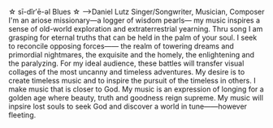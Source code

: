 ☆ sī-dîr′ē-əl Blues ☆
-->Daniel Lutz
Singer/Songwriter, Musician, Composer
	I'm an ariose missionary—a logger of wisdom pearls— 
  my music inspires a sense of old-world exploration 
  and extraterrestrial yearning. Thru song I am 
  grasping for eternal truths that can be held in the 
  palm of your soul. I seek to reconcile opposing forces——
  the realm of towering dreams and primordial nightmares,
  the exquisite and the homely, the enlightening and 
  the paralyzing. For my ideal audience, these battles 
  will transfer visual collages of the most uncanny and timeless adventures. 
  My desire is to create timeless music and to inspire 
  the pursuit of the timeless in others. I make music that is 
  closer to God. My music is an expression of longing 
  for a golden age where beauty, truth and goodness 
  reign supreme. My music will inpsire lost souls to 
  seek God and discover a world in tune——however fleeting.
